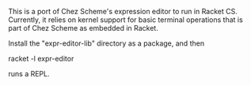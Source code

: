This is a port of Chez Scheme's expression editor to run in Racket CS.
Currently, it relies on kernel support for basic terminal operations
that is part of Chez Scheme as embedded in Racket.

Install the "expr-editor-lib" directory as a package, and then

   racket -l expr-editor

runs a REPL.
